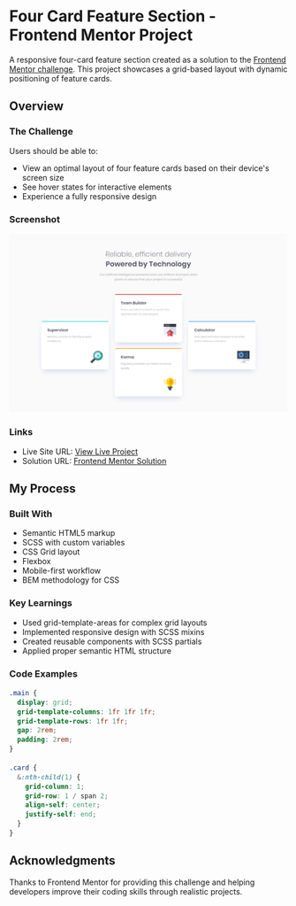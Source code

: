 # Four Card Feature Section - Frontend Mentor Project

A responsive four-card feature section created as a solution to the [Frontend Mentor challenge](https://www.frontendmentor.io/challenges/four-card-feature-section-weK1eFYK). This project showcases a grid-based layout with dynamic positioning of feature cards.

## Overview

### The Challenge

Users should be able to:

- View an optimal layout of four feature cards based on their device's screen size
- See hover states for interactive elements
- Experience a fully responsive design

### Screenshot

![](./design/desktop-design.jpg)

### Links

- Live Site URL: [View Live Project](#)
- Solution URL: [Frontend Mentor Solution](#)

## My Process

### Built With

- Semantic HTML5 markup
- SCSS with custom variables
- CSS Grid layout
- Flexbox
- Mobile-first workflow
- BEM methodology for CSS

### Key Learnings

- Used grid-template-areas for complex grid layouts
- Implemented responsive design with SCSS mixins
- Created reusable components with SCSS partials
- Applied proper semantic HTML structure

### Code Examples

```scss
.main {
  display: grid;
  grid-template-columns: 1fr 1fr 1fr;
  grid-template-rows: 1fr 1fr;
  gap: 2rem;
  padding: 2rem;
}

.card {
  &:nth-child(1) {
    grid-column: 1;
    grid-row: 1 / span 2;
    align-self: center;
    justify-self: end;
  }
}
```

## Acknowledgments

Thanks to Frontend Mentor for providing this challenge and helping developers improve their coding skills through realistic projects.

